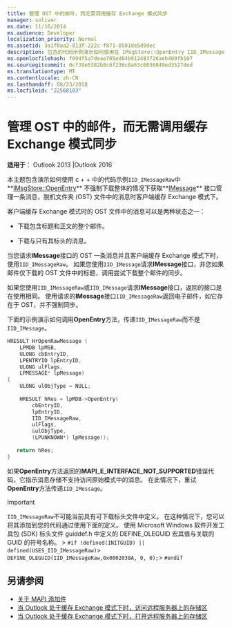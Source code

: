 ```yaml
---
title: 管理 OST 中的邮件，而无需调用缓存 Exchange 模式同步
manager: soliver
ms.date: 11/16/2014
ms.audience: Developer
localization_priority: Normal
ms.assetid: 3a1f0aa2-813f-222c-f871-0501de5d9dec
description: 包含的代码示例演示如何使用在 IMsgStore::OpenEntry IID_IMessageRaw 获取 IMessage 接口管理一条消息，脱机文件夹 (OST) 文件中的 c + + 中，而不在缓存 Exchange 客户端时强制整个邮件的下载模式。
ms.openlocfilehash: f094f5a7deae705ed64b912483726aeb409fb107
ms.sourcegitcommit: 0cf39e5382b8c6f236c8a63c6036849ed3527ded
ms.translationtype: MT
ms.contentlocale: zh-CN
ms.lasthandoff: 08/23/2018
ms.locfileid: "22568103"
---
```

# <a name="manage-messages-in-ost-without-invoking-a-synchronization-in-cached-exchange-mode"></a>管理 OST 中的邮件，而无需调用缓存 Exchange 模式同步

**适用于**： Outlook 2013 |Outlook 2016 
  
本主题包含演示如何使用 c + + 中的代码示例`IID_IMessageRaw`中**[IMsgStore::OpenEntry](imsgstore-openentry.md)** 不强制下载整体的情况下获取**[IMessage](imessageimapiprop.md)** 接口管理一条消息，脱机文件夹 (OST) 文件中的消息时客户端缓存 Exchange 模式下。 
  
客户端缓存 Exchange 模式时的 OST 文件中的消息可以是两种状态之一：
  
- 下载包含标题和正文的整个邮件。
    
- 下载与只有其标头的消息。
    
当您请求**IMessage**接口的 OST 一条消息并且客户端缓存 Exchange 模式下时，使用`IID_IMessageRaw`。 如果您使用`IID_IMessage`请求**IMessage**接口，并您如果邮件仅下载的 OST 文件中的标题，调用尝试下载整个邮件的同步。 
  
如果您使用`IID_IMessageRaw`或`IID_IMessage`请求**IMessage**接口，返回的接口是在使用相同。 使用请求的**IMessage**接口`IID_IMessageRaw`返回电子邮件，如它存在于 OST，并不强制同步。 
  
下面的示例演示如何调用**OpenEntry**方法，传递`IID_IMessageRaw`而不是`IID_IMessage`。
  
```cpp
HRESULT HrOpenRawMessage ( 
    LPMDB lpMSB,  
    ULONG cbEntryID,  
    LPENTRYID lpEntryID,  
    ULONG ulFlags,  
    LPMESSAGE* lpMessage) 
{ 
    ULONG ulObjType = NULL; 
 
    HRESULT hRes = lpMDB->OpenEntry( 
        cbEntryID, 
        lpEntryID, 
        IID_IMessageRaw, 
        ulFlags, 
        &ulObjType, 
        (LPUNKNOWN*) lpMessage)); 
 
   return hRes; 
} 

```

如果**OpenEntry**方法返回的**MAPI_E_INTERFACE_NOT_SUPPORTED**错误代码，它指示消息存储不支持访问原始模式中的消息。 在此情况下，重试**OpenEntry**方法传递`IID_IMessage`。

> [!IMPORTANT]
>  `IID_IMessageRaw`不可能当前具有可下载标头文件中定义。 在这种情况下，您可以将其添加到您的代码通过使用下面的定义。 使用 Microsoft Windows 软件开发工具包 (SDK) 标头文件 guiddef.h 中定义的 DEFINE_OLEGUID 宏其值与关联的 GUID 的符号名称。 >  `#if !defined(INITGUID) || defined(USES_IID_IMessageRaw)`>  `DEFINE_OLEGUID(IID_IMessageRaw,0x0002038A, 0, 0);`>  `#endif`
  
## <a name="see-also"></a>另请参阅

- [关于 MAPI 添加件](about-mapi-additions.md) 
- [当 Outlook 处于缓存 Exchange 模式下时，访问远程服务器上的存储区](how-to-access-store-on-remote-server-in-cached-exchange-mode.md)
- [当 Outlook 处于缓存 Exchange 模式下时，打开远程服务器上的存储区](how-to-open-store-on-remote-server-in-cached-exchange-mode.md)


